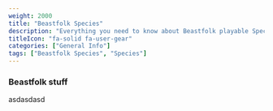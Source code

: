 ```yaml
---
weight: 2000
title: "Beastfolk Species"
description: "Everything you need to know about Beastfolk playable Species."
titleIcon: "fa-solid fa-user-gear"
categories: ["General Info"]
tags: ["Beastfolk Species", "Species"]
---
```


### Beastfolk stuff

asdasdasd

